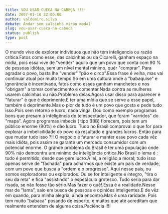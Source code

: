 ```yaml
---
title: VOU USAR CUECA NA CABEÇA !!!! 
date: 2007-01-10 22:00:00
author: valdemiro.silva
debate: Andar sem calcinha virou moda?
slug: vou-usar-cueca-na-cabeca
status: publish 
type: post
---
```


O mundo vive de explorar indivíduos que não tem inteligencia ou razão crítica.Fatos como esse, das calcinhas ou da Cicarelli, ganham espaço na mídia, pois essa vive de "vender" aquilo que um povo que conta com 90 % de pessoas idiótas, sem um nível mental mínimo, quér "comprar". Para agradar o povo, basta lhe "vender" "pão e circo".Essa frase é velha, mas vai continuar atual por muito tempo.Só em uma cultura onde a "babaquise" e ignorância é incentivada, fatos como esses ganham manchetes e nos "obrigam" a tomar conhecimento e comentar.Nada contra as mulheres usarem calcinhas ou não.Problema delas.Agora usar disso para aparecer e "faturar" é que é deprimente.E ter uma mídia que se serve a esse papel, também é deprimente.Mas o pior de tudo é um povo que gosta e pede tudo isso.Pois sem retorno e lucro, nada vinga. Dou como exemplo programas bons que presam a inteligência do telespectador, que foram "varridos" do "mapa". Agora programas imbecis ( tipo BBB) florecem, pois tem um público enorme (90%) e dão lucro. Tudo no Brasil comprova: o que for para explorar a imbelicilidade do povo dá resultado e grandes lucros. Então para que mudar tudo isso ?!! O negócio é faturar e manter esse povo cada vêz mais idióta, pois assim se garante um mercado consumidor com um potencial enorme. O grande problema do Brasil é ter uma população onde 90% não demosntra um minimo de inteligência crítica.No Brasil o lema é : tudo é permitido, desde que gere lucro.A lei, a religião,a moral; tudo isso apenas serve de "fachada" para acharmos que existe um pais de verdade, com um povo que busca a "ordem e o progresso". Aqui nesse país, ou somos exploradores ou explorados. Ou se for inteligente e íntegro, "tira o seu da reta" e fica "assistindo" o espetáculo grotesco. Tudo seria para dar risada, se não fosse tão sério.Mas fazer o quê!.Essa é a realidade.Nesse mar de "lama", saio em busca de pessoas e opiniões inteligentes.E de vêz em quando, para minha alegria, ainda encontro.Mas é uma raridade. Pois tem muito "babaca" posando de esperto, e muitos que até acreditam que realmente entendem de alguma coisa.Paciência !!!!
